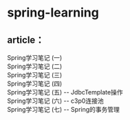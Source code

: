 # spring-learning

## article：

Spring学习笔记 (一)  
Spring学习笔记 (二)  
Spring学习笔记 (三)  
Spring学习笔记 (四)  
Spring学习笔记 (五) -- JdbcTemplate操作  
Spring学习笔记 (六) -- c3p0连接池  
Spring学习笔记 (七) -- Spring的事务管理  